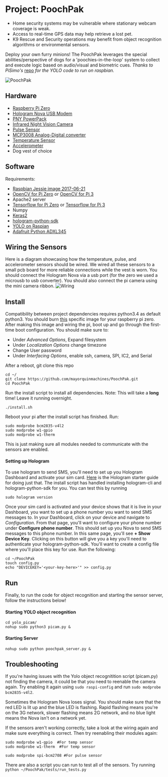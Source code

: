 # Project: PoochPak 

* Home security systems may be vulnerable where stationary webcam coverage is weak.
* Access to real-time GPS data may help retrieve a lost pet.
* K9 Rescue and Security operations may benefit from object recognition algorithms or environmental sensors.

Deploy your own furry minions! The PoochPak leverages the special abilities/perspective of dogs for a 'poochies-in-the-loop' system to collect and execute logic based on audio/visual and biometric cues.
*Thanks to PiSimo's* [repo](https://github.com/PiSimo/PiCamNN) *for the YOLO code to run on raspbian.*

![PoochPak](poochpak_walking.gif?raw=true "Pooch")

## Hardware
* [Raspberry Pi Zero](https://www.amazon.com/Raspberry-Starter-Power-Supply-Premium/dp/B0748MBFTS/ref=sr_1_5?s=electronics&ie=UTF8&qid=1515127853&sr=1-5&keywords=raspberry+pi+zero)
* [Hologram Nova USB Modem](https://hologram.io/nova/)
* [PNY PowerPack](https://www.amazon.com/gp/product/B00L9BU8Y2/ref=oh_aui_detailpage_o09_s00?ie=UTF8&psc=1)
* [Infrared Night Vision Camera](https://www.amazon.com/gp/product/B0759GYR51/ref=oh_aui_detailpage_o00_s00?ie=UTF8&psc=1)
* [Pulse Sensor](https://www.adafruit.com/product/1093)
* [MCP3008 Analog-Digital converter](https://www.adafruit.com/product/856)
* [Temperature Sensor](https://www.adafruit.com/product/374)
* [Accelerometer](https://www.adafruit.com/product/1231)
* Dog vest of choice


## Software
Requirements:
- [Raspbian Jessie image 2017-06-21](http://downloads.raspberrypi.org/raspbian/images/raspbian-2017-06-23/2017-06-21-raspbian-jessie.zip)
- [OpenCV for Pi Zero](https://www.pyimagesearch.com/2015/12/14/installing-opencv-on-your-raspberry-pi-zero/) or [OpenCV for Pi 3](https://www.pyimagesearch.com/2017/09/04/raspbian-stretch-install-opencv-3-python-on-your-raspberry-pi/)
- Apache2 server
- [Tensorflow for Pi Zero](https://petewarden.com/2017/08/20/cross-compiling-tensorflow-for-the-raspberry-pi/) or [Tensorflow for Pi 3](https://github.com/samjabrahams/tensorflow-on-raspberry-pi)
- Numpy
- [Keras2](https://nikhilraghava.wordpress.com/2017/08/05/installing-keras-on-raspberry-pi-3/)
- [hologram-python-sdk](https://github.com/hologram-io/hologram-python)
- [YOLO on Raspian](https://github.com/PiSimo/PiCamNN)
- [Adafruit Python ADXL345](https://github.com/adafruit/Adafruit_Python_ADXL345)

## Wiring the Sensors
Here is a diagram showcasing how the temperature, pulse, and accelerometer sensors should be wired. We wired all these
sensors to a small pcb board for more reliable connections while the vest is worn. You should connect the Hologram Nova
via a usb port (for the zero we used a microusb to usb converter). You should also connect the pi camera using the mini
camera ribbon. 
![Wiring](http://mayorquinmachines.ai/images/poochpak_bb.png)

## Install
Compatibility between project dependencies requires python3.4 as default python3. You should burn
[this](http://downloads.raspberrypi.org/raspbian/images/raspbian-2017-06-23/2017-06-21-raspbian-jessie.zip) specific
image for your raspberry pi zero. 
After making this image and wiring the pi, boot up and go through the first-time boot configuration.
You should make sure to: 
* Under *Advanced Options*, Expand filesystem
* Under *Localization Options* change timezone 
* Change User password
* Under *Interfacing Options*, enable ssh, camera, SPI, IC2, and Serial

After a reboot, git clone this repo
```
cd ~/
git clone https://github.com/mayorquinmachines/PoochPak.git
cd PoochPak
```
Run the install script to install all dependencies. Note: This will take a **long** time! Leave it running overnight.
```
./install.sh
```
Reboot your pi after the install script has finished. Run:
```
sudo modprobe bcm2835-v4l2
sudo modprobe w1-gpio
sudo modprobe w1-therm
```
This is just making sure all modules needed to communicate with the sensors are enabled.


#### Setting up Hologram
To use hologram to send SMS, you'll need to set up you Hologram Dashboard and activate your sim card.
[Here](https://www.hackster.io/hologram/hologram-python-sdk-sending-data-45f305) is the Hologram starter guide for doing
just that. The install script has handled installing hologram-cli and hologram-python-sdk for you. You can test this
by running
```
sudo hologram version
```
Once your sim card is activated and your device shows that it is live in your Dashboard, you want to set up a phone
number you want to send SMS messages to. In your Dashboard, click on your device and navigate to *Configuration*. From
that page, you'll want to configure your phone number under **Configure phone number**. This should set up you Nova to
send SMS messages to this phone number. In this same page, you'll see **+ Show Device Key**. Clicking on this button
will give you a key you'll need to authenticate your hologram-python-sdk. You'll want to create a config file where 
you'll place this key for use. Run the following:
```
cd ~/PoochPak
touch config.py
echo "DEVICEKEY='<your-key-here>'" >> config.py
```

## Run
Finally, to run the code for object recognition and starting the sensor server, follow the instructions below!

#### Starting YOLO object recognition
``` 
cd yolo_picam/
nohup sudo python3 picam.py &
```

#### Starting Server
``` 
nohup sudo python poochpak_server.py &
```

## Troubleshooting
If you're having issues with the Yolo object recognitition script (picam.py) not finding the camera, it could be that
you need to reenable the camera again. Try enabling it again using ```sudo raspi-config``` and run ```sudo modprobe
bcm2835-v4l2```. 

Sometimes the Hologram Nova loses signal. You should make sure that the red LED is lit up and the blue LED is flashing.
Rapid flashing means you're on the 3G network, slower flashing means 2G network, and no blue light means the Nova isn't
on a network yet.

If the sensors aren't working correctly, take a look at the wiring again and make sure everything is correct. Then try
reenabling their modules again:
```
sudo modprobe w1-gpio  #For temp sensor
sudo modprobe w1-therm  #For temp sensor

sudo modprobe spi-bcm2708 #For pulse sensor
```
There are also a script you can run to test all of the sensors. Try running ``` python ~/PoochPak/tests/run_tests.py```

